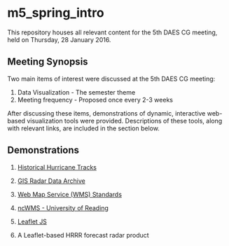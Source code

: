 m5_spring_intro
===============

This repository houses all relevant content for the 5th DAES CG meeting, held
on Thursday, 28 January 2016.

Meeting Synopsis
----------------
Two main items of interest were discussed at the 5th DAES CG meeting:

1. Data Visualization - The semester theme
2. Meeting frequency - Proposed once every 2-3 weeks

After discussing these items, demonstrations of dynamic, interactive web-based
visualization tools were provided. Descriptions of these tools, along with 
relevant links, are included in the section below.

Demonstrations
--------------
1. [Historical Hurricane Tracks](https://coast.noaa.gov/hurricanes)

2. [GIS Radar Data Archive](gis.ncdc.noaa.gov/map/viewer/#app=cdo&cfg=radar&theme=radar&display=nexrad)

3. [Web Map Service (WMS) Standards](www.opengeospatial.org/standards/wms)

4. [ncWMS - University of Reading](www.resc.rdg.ac.uk/trac/ncWMS/)

5. [Leaflet JS](leafletjs.com)

6. A Leaflet-based HRRR forecast radar product
